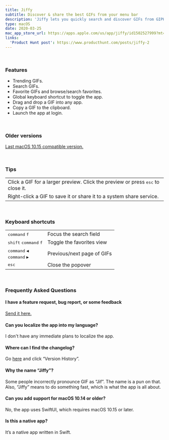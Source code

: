 ```yaml
---
title: Jiffy
subtitle: Discover & share the best GIFs from your menu bar
description: 'Jiffy lets you quickly search and discover GIFs from GIPHY. When you have found an awesome GIF, just drag and drop it into an app.'
type: macOS
date: 2020-03-25
mac_app_store_url: https://apps.apple.com/us/app/jiffy/id1502527999?mt=12
links:
  'Product Hunt post': https://www.producthunt.com/posts/jiffy-2
---
```


<br>

### Features

- Trending GIFs.
- Search GIFs.
- Favorite GIFs and browse/search favorites.
- Global keyboard shortcut to toggle the app.
- Drag and drop a GIF into any app.
- Copy a GIF to the clipboard.
- Launch the app at login.

<br>

### Older versions

[Last macOS 10.15 compatible version.](https://github.com/sindresorhus/meta/files/5507132/Jiffy-1-2-2-Mojave.zip)

<br>

<h3 id="tips">Tips</h3>
<table>
	<tr>
		<td>
			Click a GIF for a larger preview. Click the preview or press <kbd>esc</kbd> to close it.
		</td>
	</tr>
	<tr>
		<td>
			Right-click a GIF to save it or share it to a system share service.
		</td>
	</tr>
</table>

<br>

<h3 id="keyboard-shortcuts">Keyboard shortcuts</h3>
<table>
	<tr>
		<td>
			<kbd>command</kbd> <kbd>f</kbd>
		</td>
		<td>Focus the search field</td>
	</tr>
	<tr>
		<td>
			<kbd>shift</kbd> <kbd>command</kbd> <kbd>f</kbd>
		</td>
		<td>Toggle the favorites view</td>
	</tr>
	<tr>
		<td>
			<kbd>command</kbd> <kbd>◀</kbd>
			<br>
			<kbd>command</kbd> <kbd>▶</kbd>
		</td>
		<td>Previous/next page of GIFs</td>
	</tr>
	<tr>
		<td>
			<kbd>esc</kbd>
		</td>
		<td>Close the popover</td>
	</tr>
</table>

<br>

<h3 id="faq">Frequently Asked Questions</h3>

#### I have a feature request, bug report, or some feedback

[Send it here.](https://sindresorhus.com/feedback/?product=Jiffy&referrer=Website-FAQ)

#### Can you localize the app into my language?

I don't have any immediate plans to localize the app.

#### Where can I find the changelog?

Go [here](https://apps.apple.com/us/app/jiffy/id1502527999?mt=12) and click “Version History”.

#### Why the name “Jiffy”?

Some people incorrectly pronounce GIF as “Jif”. The name is a pun on that. Also, “Jiffy” means to do something fast, which is what the app is all about.

#### Can you add support for macOS 10.14 or older?

No, the app uses SwiftUI, which requires macOS 10.15 or later.

#### Is this a native app?

It’s a native app written in Swift.
